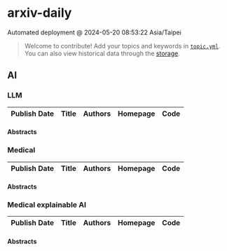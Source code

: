 # arxiv-daily
 Automated deployment @ 2024-05-20 08:53:22 Asia/Taipei
> Welcome to contribute! Add your topics and keywords in [`topic.yml`](https://github.com/jawatech/arxiv-daily-in-place/blob/main/database/topic.yml).
> You can also view historical data through the [storage](https://github.com/jawatech/arxiv-daily-in-place/blob/main/database/storage).

## AI

### LLM
|Publish Date|Title|Authors|Homepage|Code|
| :---: | :---: | :---: | :---: | :---: |

#### Abstracts

### Medical
|Publish Date|Title|Authors|Homepage|Code|
| :---: | :---: | :---: | :---: | :---: |

#### Abstracts

### Medical explainable AI
|Publish Date|Title|Authors|Homepage|Code|
| :---: | :---: | :---: | :---: | :---: |

#### Abstracts
